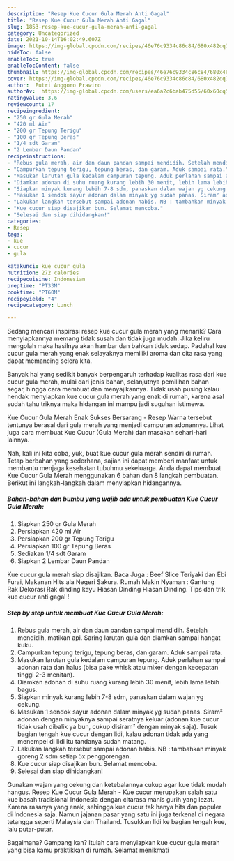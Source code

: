 ```yaml
---
description: "Resep Kue Cucur Gula Merah Anti Gagal"
title: "Resep Kue Cucur Gula Merah Anti Gagal"
slug: 1853-resep-kue-cucur-gula-merah-anti-gagal
category: Uncategorized
date: 2021-10-14T16:02:49.607Z
image: https://img-global.cpcdn.com/recipes/46e76c9334c86c84/680x482cq70/kue-cucur-gula-merah-foto-resep-utama.jpg
hideToc: false
enableToc: true
enableTocContent: false
thumbnail: https://img-global.cpcdn.com/recipes/46e76c9334c86c84/680x482cq70/kue-cucur-gula-merah-foto-resep-utama.jpg
cover: https://img-global.cpcdn.com/recipes/46e76c9334c86c84/680x482cq70/kue-cucur-gula-merah-foto-resep-utama.jpg
author:  Putri Anggoro Prawiro
authorAv:  https://img-global.cpcdn.com/users/ea6a2c6bab475d55/60x60cq50/avatar.jpg
ratingvalue: 3.6
reviewcount: 17
recipeingredient:
- "250 gr Gula Merah"
- "420 ml Air"
- "200 gr Tepung Terigu"
- "100 gr Tepung Beras"
- "1/4 sdt Garam"
- "2 Lembar Daun Pandan"
recipeinstructions:
- "Rebus gula merah, air dan daun pandan sampai mendidih. Setelah mendidih, matikan api. Saring larutan gula dan diamkan sampai hangat kuku."
- "Campurkan tepung terigu, tepung beras, dan garam. Aduk sampai rata."
- "Masukan larutan gula kedalam campuran tepung. Aduk perlahan sampai adonan rata dan halus (bisa pake whisk atau mixer dengan kecepatan tinggi 2-3 menitan)."
- "Diamkan adonan di suhu ruang kurang lebih 30 menit, lebih lama lebih bagus."
- "Siapkan minyak kurang lebih 7-8 sdm, panaskan dalam wajan yg cekung."
- "Masukan 1 sendok sayur adonan dalam minyak yg sudah panas. Siram² adonan dengan minyaknya sampai seratnya keluar (adonan kue cucur tidak usah dibalik ya bun, cukup disiram² dengan minyak saja). Tusuk bagian tengah kue cucur dengan lidi, kalau adonan tidak ada yang menempel di lidi itu tandanya sudah matang."
- "Lakukan langkah tersebut sampai adonan habis. NB : tambahkan minyak goreng 2 sdm setiap 5x penggorengan."
- "Kue cucur siap disajikan bun. Selamat mencoba."
- "Selesai dan siap dihidangkan!"
categories:
- Resep
tags:
- kue
- cucur
- gula

katakunci: kue cucur gula 
nutrition: 272 calories
recipecuisine: Indonesian
preptime: "PT33M"
cooktime: "PT60M"
recipeyield: "4"
recipecategory: Lunch

---
```



Sedang mencari inspirasi resep kue cucur gula merah yang menarik? Cara menyiapkannya memang tidak susah dan tidak juga mudah. Jika keliru mengolah maka hasilnya akan hambar dan bahkan tidak sedap. Padahal kue cucur gula merah yang enak selayaknya memiliki aroma dan cita rasa yang dapat memancing selera kita.


Banyak hal yang sedikit banyak berpengaruh terhadap kualitas rasa dari kue cucur gula merah, mulai dari jenis bahan, selanjutnya pemilihan bahan segar, hingga cara membuat dan menyajikannya. Tidak usah pusing kalau hendak menyiapkan kue cucur gula merah yang enak di rumah, karena asal sudah tahu triknya maka hidangan ini mampu jadi suguhan istimewa.

Kue Cucur Gula Merah Enak Sukses Bersarang - Resep Warna tersebut tentunya berasal dari gula merah yang menjadi campuran adonannya. Lihat juga cara membuat Kue Cucur (Gula Merah) dan masakan sehari-hari lainnya.


Nah, kali ini kita coba, yuk, buat kue cucur gula merah sendiri di rumah. Tetap berbahan yang sederhana, sajian ini dapat memberi manfaat untuk membantu menjaga kesehatan tubuhmu sekeluarga. Anda dapat membuat Kue Cucur Gula Merah menggunakan 6 bahan dan 8 langkah pembuatan. Berikut ini langkah-langkah dalam menyiapkan hidangannya.

<!--inarticleads1-->

##### Bahan-bahan dan bumbu yang wajib ada untuk pembuatan Kue Cucur Gula Merah:

1. Siapkan 250 gr Gula Merah
1. Persiapkan 420 ml Air
1. Persiapkan 200 gr Tepung Terigu
1. Persiapkan 100 gr Tepung Beras
1. Sediakan 1/4 sdt Garam
1. Siapkan 2 Lembar Daun Pandan


Kue cucur gula merah siap disajikan. Baca Juga : Beef Slice Teriyaki dan Ebi Furai, Makanan Hits ala Negeri Sakura. Rumah Makin Nyaman : Gantung Rak Dekorasi Rak dinding kayu Hiasan Dinding Hiasan Dinding. Tips dan trik kue cucur anti gagal ! 

<!--inarticleads2-->

##### Step by step untuk membuat Kue Cucur Gula Merah:

1. Rebus gula merah, air dan daun pandan sampai mendidih. Setelah mendidih, matikan api. Saring larutan gula dan diamkan sampai hangat kuku.
1. Campurkan tepung terigu, tepung beras, dan garam. Aduk sampai rata.
1. Masukan larutan gula kedalam campuran tepung. Aduk perlahan sampai adonan rata dan halus (bisa pake whisk atau mixer dengan kecepatan tinggi 2-3 menitan).
1. Diamkan adonan di suhu ruang kurang lebih 30 menit, lebih lama lebih bagus.
1. Siapkan minyak kurang lebih 7-8 sdm, panaskan dalam wajan yg cekung.
1. Masukan 1 sendok sayur adonan dalam minyak yg sudah panas. Siram² adonan dengan minyaknya sampai seratnya keluar (adonan kue cucur tidak usah dibalik ya bun, cukup disiram² dengan minyak saja). Tusuk bagian tengah kue cucur dengan lidi, kalau adonan tidak ada yang menempel di lidi itu tandanya sudah matang.
1. Lakukan langkah tersebut sampai adonan habis. NB : tambahkan minyak goreng 2 sdm setiap 5x penggorengan.
1. Kue cucur siap disajikan bun. Selamat mencoba.
1. Selesai dan siap dihidangkan!

Gunakan wajan yang cekung dan ketebalannya cukup agar kue tidak mudah hangus. Resep Kue Cucur Gula Merah - Kue cucur merupakan salah satu kue basah tradisional Indonesia dengan citarasa manis gurih yang lezat. Karena rasanya yang enak, sehingga kue cucur tak hanya hits dan populer di Indonesia saja. Namun jajanan pasar yang satu ini juga terkenal di negara tetangga seperti Malaysia dan Thailand. Tusukkan lidi ke bagian tengah kue, lalu putar-putar. 

Bagaimana? Gampang kan? Itulah cara menyiapkan kue cucur gula merah yang bisa kamu praktikkan di rumah. Selamat menikmati
